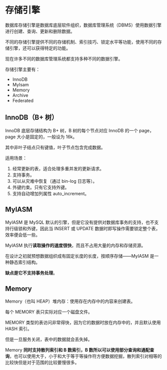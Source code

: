 # 存储引擎
数据库存储引擎是数据库底层软件组织，数据库管理系统（DBMS）使用数据引擎进行创建、查询、更新和删除数据。

不同的存储引擎提供不同的存储机制、索引技巧、锁定水平等功能，使用不同的存储引擎，还可以获得特定的功能。

现在许多不同的数据库管理系统都支持多种不同的数据引擎。

存储引擎主要有：
- InnoDB
- MyIsam
- Memory 
- Archive
- Federated 

## InnoDB（B+ 树）
InnoDB 底层存储结构为 B+ 树，B 树的每个节点对应 InnoDB 的一个 page，page 大小是固定的，一般设为 16k。

其中非叶子结点只有键值，叶子节点包含完成数据。

适用场景：
1. 经常更新的表，适合处理多重并发的更新请求。
2. 支持事务。
3. 可以从灾难中恢复（通过 bin-log 日志等）。
4. 外键约束。只有它支持外键。
5. 支持自动增加列属性 auto_increment。

## MyIASM
MyIASM 是 MySQL 默认的引擎，但是它没有提供对数据库事务的支持，也不支持行级锁和外键，因此当 INSERT 或 UPDATE 数据时即写操作需要锁定整个表，效率便会低一些。

MyIASM 执行**读取操作的速度很快**，而且不占用大量的内存和存储资源。

在设计之初就预想数据组织成有固定长度的长度，按顺序存储——MyIASM 是一种静态索引结构。

**缺点是它不支持事务处理**。

## Memory
Memory（也叫 HEAP）堆内存：使用存在内存中的内容来创建表。

每个 MEMORY 表只实际对应一个磁盘文件。

MEMORY 类型的表访问非常得快，因为它的数据时放在内存中的，并且默认使用 HASH 索引。

但是一旦服务关闭，表中的数据就会丢失掉。

Memory **同时支持散列索引和 B 数索引，B 数所以可以使用部分查询和通配查询**，也可以使用大于，小于和大于等于等操作符方便数据挖掘，散列索引对相等的比较快但是对于范围的比较要慢很多。



































